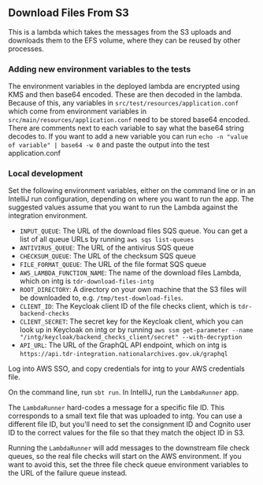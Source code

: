 ## Download Files From S3

This is a lambda which takes the messages from the S3 uploads and downloads them to the EFS volume, where they can be reused by other processes.

### Adding new environment variables to the tests
The environment variables in the deployed lambda are encrypted using KMS and then base64 encoded. These are then decoded in the lambda. Because of this, any variables in `src/test/resources/application.conf` which come from environment variables in `src/main/resources/application.conf` need to be stored base64 encoded. There are comments next to each variable to say what the base64 string decodes to. If you want to add a new variable you can run `echo -n "value of variable" | base64 -w 0` and paste the output into the test application.conf

### Local development

Set the following environment variables, either on the command line or in an IntelliJ run configuration, depending on
where you want to run the app. The suggested values assume that you want to run the Lambda against the integration
environment.

- `INPUT_QUEUE`: The URL of the download files SQS queue. You can get a list of all queue URLs by running
  `aws sqs list-queues`
- `ANTIVIRUS_QUEUE`: The URL of the antivirus SQS queue
- `CHECKSUM_QUEUE`: The URL of the checksum SQS queue
- `FILE_FORMAT_QUEUE`: The URL of the file format SQS queue
- `AWS_LAMBDA_FUNCTION_NAME`: The name of the download files Lambda, which on intg is `tdr-download-files-intg`
- `ROOT_DIRECTORY`: A directory on your own machine that the S3 files will be downloaded to, e.g.
  `/tmp/test-download-files`.
- `CLIENT_ID`: The Keycloak client ID of the file checks client, which is `tdr-backend-checks`
- `CLIENT_SECRET`: The secret key for the Keycloak client, which you can look up in Keycloak on intg or by running
  `aws ssm get-parameter --name "/intg/keycloak/backend_checks_client/secret" --with-decryption`
- `API_URL`: The URL of the GraphQL API endpoint, which on intg is
  `https://api.tdr-integration.nationalarchives.gov.uk/graphql`

Log into AWS SSO, and copy credentials for intg to your AWS credentials file.

On the command line, run `sbt run`. In IntelliJ, run the `LambdaRunner` app.

The `LambdaRunner` hard-codes a message for a specific file ID. This corresponds to a small text file that was uploaded
to intg. You can use a different file ID, but you'll need to set the consignment ID and Cognito user ID to the correct
values for the file so that they match the object ID in S3.

Running the `LambdaRunner` will add messages to the downstream file check queues, so the real file checks will start on
the AWS environment. If you want to avoid this, set the three file check queue environment variables to the URL of the
failure queue instead.

